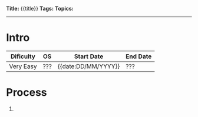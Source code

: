 **Title:** {{title}}
**Tags:** 
**Topics:** 

---
# Intro
| Dificulty | OS | Start Date | End Date |
|---|---|---|---|
| Very Easy | ??? | {{date:DD/MM/YYYY}} | ??? |

# Process
1. 